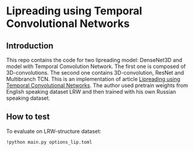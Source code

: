 # Lipreading using Temporal Convolutional Networks

## Introduction

This repo contains the code for two lipreading model: DenseNet3D and model with Temporal Convolution Network. The first one is composed of 3D-convolutions. The second one contains 3D-convolution, ResNet and Multibranch TCN. This is an implementation of article [Lipreading using Temporal Convolutional Networks](https://sites.google.com/view/audiovisual-speech-recognition#h.p_jP6ptilqb75s). The author used pretrain weights from English speaking dataset LRW and then trained with his own Russian speaking dataset.

## How to test

To evaluate on LRW-structure dataset:

```Shell
!python main.py options_lip.toml 
```

